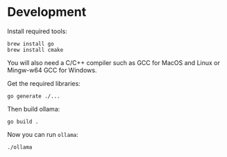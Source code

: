 # Development

Install required tools:

```
brew install go
brew install cmake
```

You will also need a C/C++ compiler such as GCC for MacOS and Linux or Mingw-w64 GCC for Windows.

Get the required libraries:

```
go generate ./...
```

Then build ollama:

```
go build .
```

Now you can run `ollama`:

```
./ollama
```
